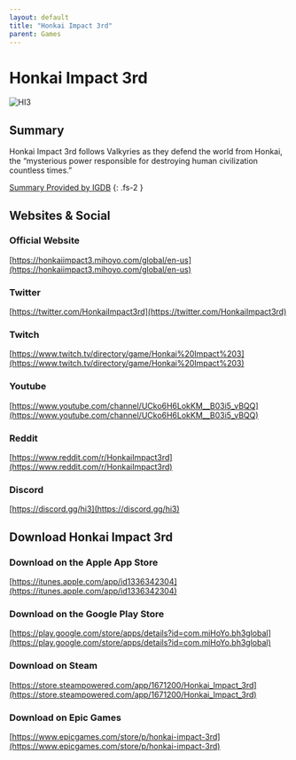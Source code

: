 ```yaml
---
layout: default
title: "Honkai Impact 3rd"
parent: Games
---
```


# Honkai Impact 3rd

![HI3](https://cdn.discordapp.com/emojis/1356717158306021459.png)

## Summary

Honkai Impact 3rd follows Valkyries as they defend the world from Honkai, the “mysterious power responsible for destroying human civilization countless times.”

[Summary Provided by IGDB](https://www.igdb.com/games/honkai-impact-3rd)
{: .fs-2 }

## Websites & Social

### Official Website

[https://honkaiimpact3.mihoyo.com/global/en-us](https://honkaiimpact3.mihoyo.com/global/en-us)

### Twitter

[https://twitter.com/HonkaiImpact3rd](https://twitter.com/HonkaiImpact3rd)

### Twitch

[https://www.twitch.tv/directory/game/Honkai%20Impact%203](https://www.twitch.tv/directory/game/Honkai%20Impact%203)

### Youtube

[https://www.youtube.com/channel/UCko6H6LokKM__B03i5_vBQQ](https://www.youtube.com/channel/UCko6H6LokKM__B03i5_vBQQ)

### Reddit

[https://www.reddit.com/r/HonkaiImpact3rd](https://www.reddit.com/r/HonkaiImpact3rd)

### Discord

[https://discord.gg/hi3](https://discord.gg/hi3)

## Download Honkai Impact 3rd

### Download on the Apple App Store

[https://itunes.apple.com/app/id1336342304](https://itunes.apple.com/app/id1336342304)

### Download on the Google Play Store

[https://play.google.com/store/apps/details?id=com.miHoYo.bh3global](https://play.google.com/store/apps/details?id=com.miHoYo.bh3global)

### Download on Steam

[https://store.steampowered.com/app/1671200/Honkai_Impact_3rd](https://store.steampowered.com/app/1671200/Honkai_Impact_3rd)

### Download on Epic Games

[https://www.epicgames.com/store/p/honkai-impact-3rd](https://www.epicgames.com/store/p/honkai-impact-3rd)